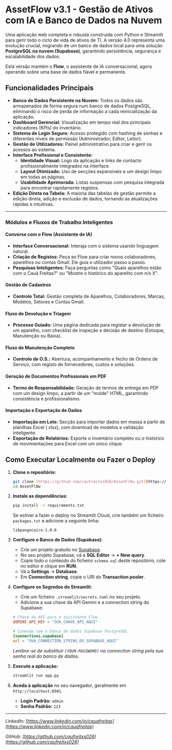 # AssetFlow v3.1 - Gestão de Ativos com IA e Banco de Dados na Nuvem

Uma aplicação web completa e robusta construída com Python e Streamlit para gerir todo o ciclo de vida de ativos de TI. A versão 4.0 representa uma evolução crucial, migrando de um banco de dados local para uma solução **PostgreSQL na nuvem (Supabase)**, garantindo persistência, segurança e escalabilidade dos dados.

Esta versão mantém o **Flow**, o assistente de IA conversacional, agora operando sobre uma base de dados fiável e permanente.

## Funcionalidades Principais

-   **Banco de Dados Persistente na Nuvem:** Todos os dados são armazenados de forma segura num banco de dados PostgreSQL, eliminando o risco de perda de informação a cada reinicialização da aplicação.
-   **Dashboard Gerencial:** Visualização em tempo real dos principais indicadores (KPIs) do inventário.
-   **Sistema de Login Seguro:** Acesso protegido com hashing de senhas e diferentes níveis de permissão (Administrador, Editor, Leitor).
-   **Gestão de Utilizadores:** Painel administrativo para criar e gerir os acessos ao sistema.
-   **Interface Profissional e Consistente:**
    -   **Identidade Visual:** Logo da aplicação e links de contacto profissionalmente integrados na interface.
    -   **Layout Otimizado:** Uso de secções expansíveis e um design limpo em todas as páginas.
    -   **Usabilidade Aprimorada:** Listas suspensas com pesquisa integrada para encontrar rapidamente registos.
-   **Edição Direta na Tabela:** A maioria das tabelas de gestão permite a edição direta, adição e exclusão de dados, tornando as atualizações rápidas e intuitivas.

---

### Módulos e Fluxos de Trabalho Inteligentes

#### **Converse com o Flow (Assistente de IA)**

-   **Interface Conversacional:** Interaja com o sistema usando linguagem natural.
-   **Criação de Registos:** Peça ao Flow para criar novos colaboradores, aparelhos ou contas Gmail. Ele guia o utilizador passo a passo.
-   **Pesquisas Inteligentes:** Faça perguntas como "Quais aparelhos estão com o Cauã Freitas?" ou "Mostre o histórico do aparelho com n/s X".

#### Gestão de Cadastros

-   **Controlo Total:** Gestão completa de Aparelhos, Colaboradores, Marcas, Modelos, Setores e Contas Gmail.

#### Fluxo de Devolução e Triagem

-   **Processo Guiado:** Uma página dedicada para registar a devolução de um aparelho, com checklist de inspeção e decisão de destino (Estoque, Manutenção ou Baixa).

#### Fluxo de Manutenção Completo

-   **Controlo de O.S.:** Abertura, acompanhamento e fecho de Ordens de Serviço, com registo de fornecedores, custos e soluções.

#### Geração de Documentos Profissionais em PDF

-   **Termo de Responsabilidade:** Geração de termos de entrega em PDF com um design limpo, a partir de um "molde" HTML, garantindo consistência e profissionalismo.

#### Importação e Exportação de Dados

-   **Importação em Lote:** Secção para importar dados em massa a partir de planilhas Excel (.xlsx), com download de modelos e validação inteligente.
-   **Exportação de Relatórios:** Exporte o inventário completo ou o histórico de movimentações para Excel com um único clique.

## Como Executar Localmente ou Fazer o Deploy

1.  **Clone o repositório:**
    ```bash
    git clone [https://github.com/caufreitxs026/AssetFl0w.git](https://github.com/caufreitxs026/AssetFl0w.git)
    cd AssetFl0w
    ```

2.  **Instale as dependências:**
    ```bash
    pip install -r requirements.txt
    ```
    Se estiver a fazer o deploy no Streamlit Cloud, crie também um ficheiro `packages.txt` e adicione a seguinte linha:
    ```
    libpangocairo-1.0-0
    ```

3.  **Configure o Banco de Dados (Supabase):**
    -   Crie um projeto gratuito no [Supabase](https://supabase.com/).
    -   No seu projeto Supabase, vá a **SQL Editor** -> **+ New query**.
    -   Copie todo o conteúdo do ficheiro `schema.sql` deste repositório, cole no editor e clique em **RUN**.
    -   Vá a **Settings** -> **Database**.
    -   Em **Connection string**, copie o URI do **Transaction pooler**.

4.  **Configure os Segredos do Streamlit:**
    -   Crie um ficheiro `.streamlit/secrets.toml` no seu projeto.
    -   Adicione a sua chave da API Gemini e a connection string do Supabase:
    ```toml
    # Chave da API para o assistente Flow
    GEMINI_API_KEY = "SUA_CHAVE_API_AQUI"

    # Conexão com o banco de dados Supabase PostgreSQL
    [connections.supabase]
    url = "SUA_CONNECTION_STRING_DO_SUPABASE_AQUI"
    ```
    *Lembre-se de substituir `[YOUR-PASSWORD]` na connection string pela sua senha real do banco de dados.*

5.  **Execute a aplicação:**
    ```bash
    streamlit run app.py
    ```

6.  **Aceda à aplicação** no seu navegador, geralmente em `http://localhost:8501`.
    -   **Login Padrão:** `admin`
    -   **Senha Padrão:** `123`

---
*LinkedIn: [https://www.linkedin.com/in/cauafreitas](https://www.linkedin.com/in/cauafreitas)*

*GitHub: [https://github.com/caufreitxs026](https://github.com/caufreitxs026)*
